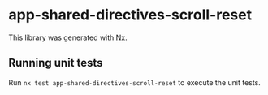 # app-shared-directives-scroll-reset

This library was generated with [Nx](https://nx.dev).

## Running unit tests

Run `nx test app-shared-directives-scroll-reset` to execute the unit tests.
